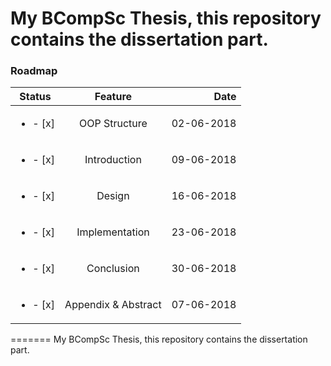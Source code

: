 # My BCompSc Thesis, this repository contains the dissertation part.

### Roadmap

| Status                    | Feature       | Date       |
|:-------------------------:|:-------------:| ----------:|
| <ul><li>- [x] </li></ul>  | OOP Structure | 02-06-2018 |
| <ul><li>- [x] </li></ul>  | Introduction  | 09-06-2018 |
| <ul><li>- [x] </li></ul>  | Design        | 16-06-2018 |
| <ul><li>- [x] </li></ul>  | Implementation| 23-06-2018 |
| <ul><li>- [x] </li></ul>  | Conclusion    | 30-06-2018 |
| <ul><li>- [x] </li></ul>  | Appendix & Abstract | 07-06-2018 |

=======
My BCompSc Thesis, this repository contains the dissertation part.
